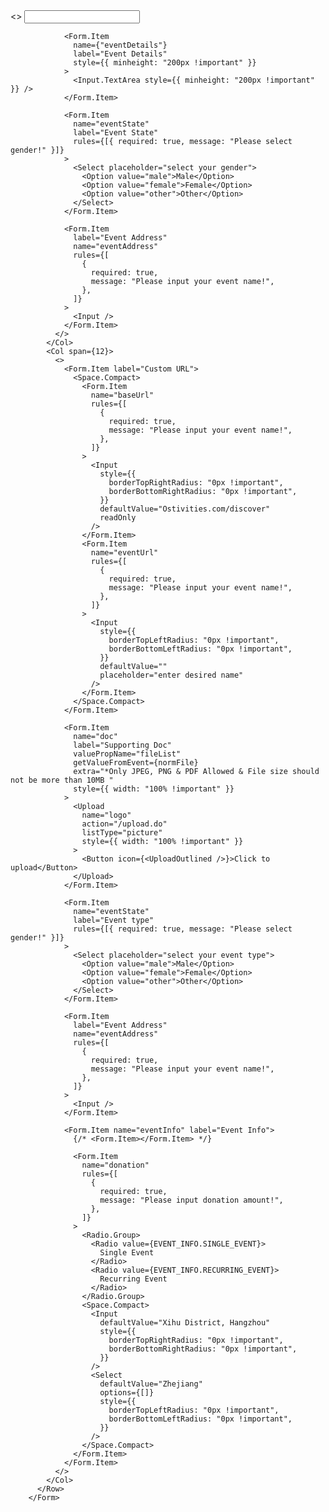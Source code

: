    <Form {...formItemLayout} style={{ maxWidth: "100%" }}>
          <Row justify="start" className="w-full">
            <Col span={12}>
              <>
                <Form.Item
                  label="Event Name"
                  name="eventName"
                  rules={[
                    {
                      required: true,
                      message: "Please input your event name!",
                    },
                  ]}
                >
                  <Input />
                </Form.Item>

                <Form.Item
                  name={"eventDetails"}
                  label="Event Details"
                  style={{ minheight: "200px !important" }}
                >
                  <Input.TextArea style={{ minheight: "200px !important" }} />
                </Form.Item>

                <Form.Item
                  name="eventState"
                  label="Event State"
                  rules={[{ required: true, message: "Please select gender!" }]}
                >
                  <Select placeholder="select your gender">
                    <Option value="male">Male</Option>
                    <Option value="female">Female</Option>
                    <Option value="other">Other</Option>
                  </Select>
                </Form.Item>

                <Form.Item
                  label="Event Address"
                  name="eventAddress"
                  rules={[
                    {
                      required: true,
                      message: "Please input your event name!",
                    },
                  ]}
                >
                  <Input />
                </Form.Item>
              </>
            </Col>
            <Col span={12}>
              <>
                <Form.Item label="Custom URL">
                  <Space.Compact>
                    <Form.Item
                      name="baseUrl"
                      rules={[
                        {
                          required: true,
                          message: "Please input your event name!",
                        },
                      ]}
                    >
                      <Input
                        style={{
                          borderTopRightRadius: "0px !important",
                          borderBottomRightRadius: "0px !important",
                        }}
                        defaultValue="Ostivities.com/discover"
                        readOnly
                      />
                    </Form.Item>
                    <Form.Item
                      name="eventUrl"
                      rules={[
                        {
                          required: true,
                          message: "Please input your event name!",
                        },
                      ]}
                    >
                      <Input
                        style={{
                          borderTopLeftRadius: "0px !important",
                          borderBottomLeftRadius: "0px !important",
                        }}
                        defaultValue=""
                        placeholder="enter desired name"
                      />
                    </Form.Item>
                  </Space.Compact>
                </Form.Item>

                <Form.Item
                  name="doc"
                  label="Supporting Doc"
                  valuePropName="fileList"
                  getValueFromEvent={normFile}
                  extra="*Only JPEG, PNG & PDF Allowed & File size should not be more than 10MB "
                  style={{ width: "100% !important" }}
                >
                  <Upload
                    name="logo"
                    action="/upload.do"
                    listType="picture"
                    style={{ width: "100% !important" }}
                  >
                    <Button icon={<UploadOutlined />}>Click to upload</Button>
                  </Upload>
                </Form.Item>

                <Form.Item
                  name="eventState"
                  label="Event type"
                  rules={[{ required: true, message: "Please select gender!" }]}
                >
                  <Select placeholder="select your event type">
                    <Option value="male">Male</Option>
                    <Option value="female">Female</Option>
                    <Option value="other">Other</Option>
                  </Select>
                </Form.Item>

                <Form.Item
                  label="Event Address"
                  name="eventAddress"
                  rules={[
                    {
                      required: true,
                      message: "Please input your event name!",
                    },
                  ]}
                >
                  <Input />
                </Form.Item>

                <Form.Item name="eventInfo" label="Event Info">
                  {/* <Form.Item></Form.Item> */}

                  <Form.Item
                    name="donation"
                    rules={[
                      {
                        required: true,
                        message: "Please input donation amount!",
                      },
                    ]}
                  >
                    <Radio.Group>
                      <Radio value={EVENT_INFO.SINGLE_EVENT}>
                        Single Event
                      </Radio>
                      <Radio value={EVENT_INFO.RECURRING_EVENT}>
                        Recurring Event
                      </Radio>
                    </Radio.Group>
                    <Space.Compact>
                      <Input
                        defaultValue="Xihu District, Hangzhou"
                        style={{
                          borderTopRightRadius: "0px !important",
                          borderBottomRightRadius: "0px !important",
                        }}
                      />
                      <Select
                        defaultValue="Zhejiang"
                        options={[]}
                        style={{
                          borderTopLeftRadius: "0px !important",
                          borderBottomLeftRadius: "0px !important",
                        }}
                      />
                    </Space.Compact>
                  </Form.Item>
                </Form.Item>
              </>
            </Col>
          </Row>
        </Form>